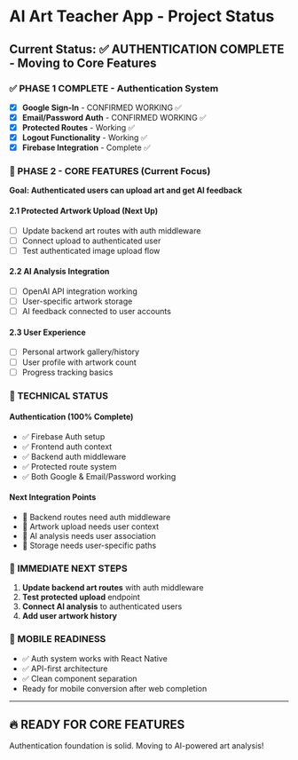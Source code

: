 # AI Art Teacher App - Project Status

## Current Status: ✅ AUTHENTICATION COMPLETE - Moving to Core Features

### ✅ PHASE 1 COMPLETE - Authentication System
- [x] **Google Sign-In** - CONFIRMED WORKING ✅
- [x] **Email/Password Auth** - CONFIRMED WORKING ✅
- [x] **Protected Routes** - Working ✅
- [x] **Logout Functionality** - Working ✅
- [x] **Firebase Integration** - Complete ✅

### 🎯 PHASE 2 - CORE FEATURES (Current Focus)
**Goal: Authenticated users can upload art and get AI feedback**

#### 2.1 Protected Artwork Upload (Next Up)
- [ ] Update backend art routes with auth middleware
- [ ] Connect upload to authenticated user
- [ ] Test authenticated image upload flow

#### 2.2 AI Analysis Integration  
- [ ] OpenAI API integration working
- [ ] User-specific artwork storage
- [ ] AI feedback connected to user accounts

#### 2.3 User Experience
- [ ] Personal artwork gallery/history
- [ ] User profile with artwork count
- [ ] Progress tracking basics

### 🔧 TECHNICAL STATUS

#### Authentication (100% Complete)
- ✅ Firebase Auth setup
- ✅ Frontend auth context
- ✅ Backend auth middleware 
- ✅ Protected route system
- ✅ Both Google & Email/Password working

#### Next Integration Points
- 🎯 Backend routes need auth middleware
- 🎯 Artwork upload needs user context
- 🎯 AI analysis needs user association
- 🎯 Storage needs user-specific paths

### 🚀 IMMEDIATE NEXT STEPS
1. **Update backend art routes** with auth middleware
2. **Test protected upload** endpoint  
3. **Connect AI analysis** to authenticated users
4. **Add user artwork history**

### 📱 MOBILE READINESS
- ✅ Auth system works with React Native
- ✅ API-first architecture
- ✅ Clean component separation
- Ready for mobile conversion after web completion

---
## 🔥 READY FOR CORE FEATURES
Authentication foundation is solid. Moving to AI-powered art analysis!